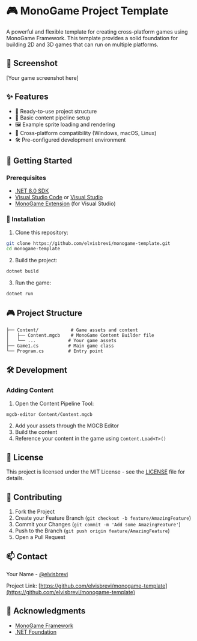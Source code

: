 # 🎮 MonoGame Project Template

A powerful and flexible template for creating cross-platform games using MonoGame Framework. This template provides a solid foundation for building 2D and 3D games that can run on multiple platforms.

## 📸 Screenshot

[Your game screenshot here]

## ✨ Features

- 🚀 Ready-to-use project structure
- 🎨 Basic content pipeline setup
- 🖼️ Example sprite loading and rendering
- 🎯 Cross-platform compatibility (Windows, macOS, Linux)
- 🛠️ Pre-configured development environment

## 🚀 Getting Started

### Prerequisites

- [.NET 8.0 SDK](https://dotnet.microsoft.com/download)
- [Visual Studio Code](https://code.visualstudio.com/) or [Visual Studio](https://visualstudio.microsoft.com/)
- [MonoGame Extension](https://marketplace.visualstudio.com/items?itemName=MonoGame.MonoGame-Templates-CSharp) (for Visual Studio)

### 🔧 Installation

1. Clone this repository:

```bash
git clone https://github.com/elvisbrevi/monogame-template.git
cd monogame-template
```

2. Build the project:

```bash
dotnet build
```

3. Run the game:

```bash
dotnet run
```

## 🎮 Project Structure

```
├── Content/            # Game assets and content
│   ├── Content.mgcb    # MonoGame Content Builder file
│   └── ...            # Your game assets
├── Game1.cs           # Main game class
└── Program.cs         # Entry point
```

## 🛠️ Development

### Adding Content

1. Open the Content Pipeline Tool:

```bash
mgcb-editor Content/Content.mgcb
```

2. Add your assets through the MGCB Editor
3. Build the content
4. Reference your content in the game using `Content.Load<T>()`

## 📝 License

This project is licensed under the MIT License - see the [LICENSE](LICENSE) file for details.

## 🤝 Contributing

1. Fork the Project
2. Create your Feature Branch (`git checkout -b feature/AmazingFeature`)
3. Commit your Changes (`git commit -m 'Add some AmazingFeature'`)
4. Push to the Branch (`git push origin feature/AmazingFeature`)
5. Open a Pull Request

## 📫 Contact

Your Name - [@elvisbrevi](https://twitter.com/elvisbrevi)

Project Link: [https://github.com/elvisbrevi/monogame-template](https://github.com/elvisbrevi/monogame-template)

## 🙏 Acknowledgments

- [MonoGame Framework](https://www.monogame.net/)
- [.NET Foundation](https://dotnetfoundation.org/)
